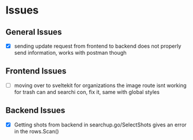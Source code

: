# Issues

## General Issues

- [x] sending update request from frontend to backend does not properly send information, works with postman though

## Frontend Issues

- [ ] moving over to sveltekit for organizations the image route isnt working for trash can and searchi con, fix it, same with global styles

## Backend Issues

- [x] Getting shots from backend in searchup.go/SelectShots gives an error in the rows.Scan()
